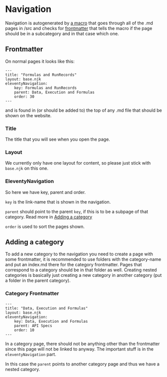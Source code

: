 # Navigation
Navigation is autogenerated by [a macro](/src/_includes/navigation-macro.njk) that goes through all of the .md pages in /src and checks for [frontmatter](#frontmatter) that tells the macro if the page should be in a subcategory and in that case which one.

## Frontmatter
On normal pages it looks like this:
```
---
title: "Formulas and RunRecords"
layout: base.njk
eleventyNavigation: 
    key: Formulas and RunRecords
    parent: Data, Execution and Formulas
    order: 30
---
```

and is found in (or should be added to) the top of any .md file that should be shown on the website.

### Title
The title that you will see when you open the page.

### Layout
We currently only have one layout for content, so please just stick with `base.njk` on this one.

### EleventyNavigation
So here we have key, parent and order. 

`key` is the link-name that is shown in the navigation. 

`parent` should point to the parent `key`, if this is to be a subpage of that category. Read more in [Adding a category](#adding-a-category)

`order` is used to sort the pages shown.

## Adding a category
To add a new category to the navigation you need to create a page with some frontmatter, it is recommended to use folders with the category-name and put an index.md there for the category frontmatter. Pages that correspond to a category should be in that folder as well. Creating nested categories is basically just creating a new category in another category (put a folder in the parent category).

### Category Frontmatter
```
---
title: "Data, Execution and Formulas"
layout: base.njk
eleventyNavigation: 
    key: Data, Execution and Formulas
    parent: API Specs
    order: 10
---
```

In a category page, there should not be anything other than the frontmatter since this page will not be linked to anyway. The important stuff is in the `eleventyNavigation` part. 

In this case the `parent` points to another category page and thus we have a nested category.